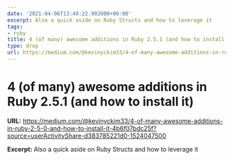 ```yaml
---
date: '2021-04-06T13:40:22.902000+00:00'
excerpt: Also a quick aside on Ruby Structs and how to leverage it
tags:
- ruby
title: 4 (of many) awesome additions in Ruby 2.5.1 (and how to install it)
type: drop
url: https://medium.com/@kevinyckim33/4-of-many-awesome-additions-in-ruby-2-5-0-and-how-to-install-it-4b6f07bdc25f?source=userActivityShare-d383785221d0-1524047500
---
```


# 4 (of many) awesome additions in Ruby 2.5.1 (and how to install it)

**URL:** https://medium.com/@kevinyckim33/4-of-many-awesome-additions-in-ruby-2-5-0-and-how-to-install-it-4b6f07bdc25f?source=userActivityShare-d383785221d0-1524047500

**Excerpt:** Also a quick aside on Ruby Structs and how to leverage it
